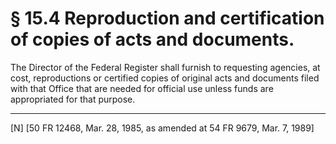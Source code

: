 # § 15.4   Reproduction and certification of copies of acts and documents.

The Director of the Federal Register shall furnish to requesting agencies, at cost, reproductions or certified copies of original acts and documents filed with that Office that are needed for official use unless funds are appropriated for that purpose.



---

[N] [50 FR 12468, Mar. 28, 1985, as amended at 54 FR 9679, Mar. 7, 1989]




